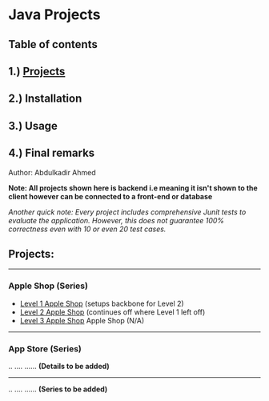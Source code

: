 # Java Projects

## Table of contents 

## 1.) [Projects](#projects)
## 2.) Installation
## 3.) Usage
## 4.) Final remarks

Author: Abdulkadir Ahmed

**Note: All projects shown here is backend i.e meaning it isn't shown to the client however can be connected to a front-end or database**

*Another quick note: Every project includes comprehensive Junit tests to evaluate the application. However, this does not guarantee 100% correctness even with 10 or even 20 test cases.* 

## Projects: 

_________________________________________________________________________________________________________________________________________________________________________________

### Apple Shop (Series) 

 - [Level 1 Apple Shop](./Level1AppleShop) (setups backbone for Level 2)
 - [Level 2 Apple Shop](./Level2AppleShop) (continues off where Level 1 left off) 
 - [Level 3 Apple Shop](./Level3AppleShop) Apple Shop (N/A)

_________________________________________________________________________________________________________________________________________________________________________________

### App Store (Series)

..
....
...... **(Details to be added)**

_________________________________________________________________________________________________________________________________________________________________________________

..
....
...... **(Series to be added)**
